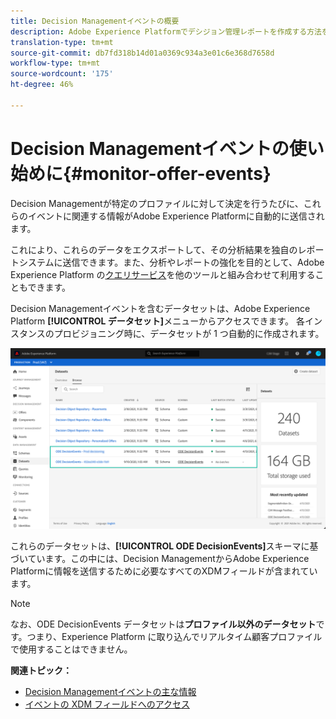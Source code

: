 ```yaml
---
title: Decision Managementイベントの概要
description: Adobe Experience Platformでデシジョン管理レポートを作成する方法を説明します。
translation-type: tm+mt
source-git-commit: db7fd318b14d01a0369c934a3e01c6e368d7658d
workflow-type: tm+mt
source-wordcount: '175'
ht-degree: 46%

---
```


# Decision Managementイベントの使い始めに{#monitor-offer-events}

Decision Managementが特定のプロファイルに対して決定を行うたびに、これらのイベントに関連する情報がAdobe Experience Platformに自動的に送信されます。

これにより、これらのデータをエクスポートして、その分析結果を独自のレポートシステムに送信できます。また、分析やレポートの強化を目的として、Adobe Experience Platform の[クエリサービス](https://experienceleague.adobe.com/docs/experience-platform/query/home.html?lang=ja)を他のツールと組み合わせて利用することもできます。

Decision Managementイベントを含むデータセットは、Adobe Experience Platform **[!UICONTROL データセット]**&#x200B;メニューからアクセスできます。 各インスタンスのプロビジョニング時に、データセットが 1 つ自動的に作成されます。

![](../../assets/events-datasets-list.png)

これらのデータセットは、**[!UICONTROL ODE DecisionEvents]**&#x200B;スキーマに基づいています。この中には、Decision ManagementからAdobe Experience Platformに情報を送信するために必要なすべてのXDMフィールドが含まれています。

>[!NOTE]
>
>なお、ODE DecisionEvents データセットは&#x200B;**プロファイル以外のデータセット**&#x200B;です。つまり、Experience Platform に取り込んでリアルタイム顧客プロファイルで使用することはできません。

**関連トピック：**

* [Decision Managementイベントの主な情報](../reports/key-information.md)
* [イベントの XDM フィールドへのアクセス ](../reports/xdm-fields.md)
